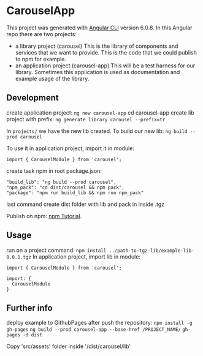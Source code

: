 # CarouselApp

This project was generated with [Angular CLI](https://github.com/angular/angular-cli) version 6.0.8.
In this Angular repo there are two projects:
* a library project (carousel)
This is the library of components and services that we want to provide. This is the code that we could publish to npm for example.
* an application project (carousel-app)
This will be a test harness for our library. Sometimes this application is used as documentation and example usage of the library.

## Development
create application project: `ng new carousel-app`
cd carousel-app
create lib project with prefix: `ng generate library carousel --prefix=tr`

In `projects/` we have the new lib created.
To build our new lib: `ng build --prod carousel`

To use it in application project, import it in module:
```
import { CarouselModule } from 'carousel';
```
create task npm in root package.json:
```
"build_lib": "ng build --prod carousel",
"npm_pack": "cd dist/carousel && npm pack",
"package": "npm run build_lib && npm run npm_pack"
```

last command create dist folder with lib and pack in inside .tgz

Publish on npm: [npm Tutorial](https://docs.npmjs.com/getting-started/publishing-npm-packages).


## Usage

run on a project command: `npm install ../path-to-tgz-lib/example-lib-0.0.1.tgz`
In application project, import lib in module:
```
import { CarouselModule } from 'carousel';

import: {
  CarouselModule
}
```

## Further info
deploy example to GithubPages after push the repository:
`npm install -g gh-pages`
`ng build --prod carousel-app --base-href /PROJECT_NAME/`
`gh-pages -d dist`





Copy 'src/assets' folder inside '/dist/carousel/lib'


